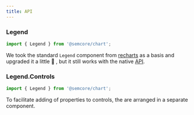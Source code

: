 ```yaml
---
title: API
---
```


### Legend

```js
import { Legend } from '@semcore/chart';
```

We took the standard `Legend` component from [recharts](http://recharts.org/) as a basis and upgraded it a little 💪 , but it still works with the native [API](http://recharts.org/en-US/api/Legend).

### Legend.Controls

```js
import { Legend } from '@semcore/chart';
```

To facilitate adding of properties to controls, the are arranged in a separate component.
